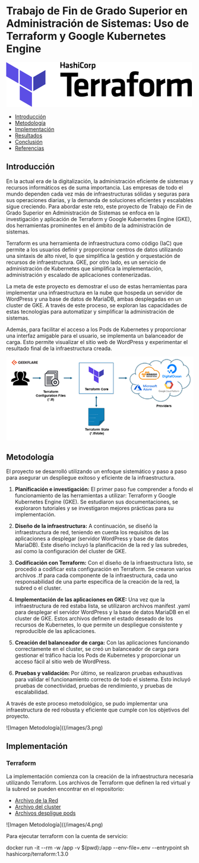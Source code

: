 # Trabajo de Fin de Grado Superior en Administración de Sistemas: Uso de Terraform y Google Kubernetes Engine

![Imagen Docker y Terraform](./images/1.png)

- [Introducción](#introducción)
- [Metodología](#metodología)
- [Implementación](#implementación)
- [Resultados](#resultados)
- [Conclusión](#conclusión)
- [Referencias](#referencias)

## Introducción

En la actual era de la digitalización, la administración eficiente de sistemas y recursos informáticos es de suma importancia. Las empresas de todo el mundo dependen cada vez más de infraestructuras sólidas y seguras para sus operaciones diarias, y la demanda de soluciones eficientes y escalables sigue creciendo. Para abordar este reto, este proyecto de Trabajo de Fin de Grado Superior en Administración de Sistemas se enfoca en la investigación y aplicación de Terraform y Google Kubernetes Engine (GKE), dos herramientas prominentes en el ámbito de la administración de sistemas.

Terraform es una herramienta de infraestructura como código (IaC) que permite a los usuarios definir y proporcionar centros de datos utilizando una sintaxis de alto nivel, lo que simplifica la gestión y orquestación de recursos de infraestructura. GKE, por otro lado, es un servicio de administración de Kubernetes que simplifica la implementación, administración y escalado de aplicaciones contenerizadas.

La meta de este proyecto es demostrar el uso de estas herramientas para implementar una infraestructura en la nube que hospeda un servidor de WordPress y una base de datos de MariaDB, ambas desplegadas en un cluster de GKE. A través de este proceso, se exploran las capacidades de estas tecnologías para automatizar y simplificar la administración de sistemas.

Además, para facilitar el acceso a los Pods de Kubernetes y proporcionar una interfaz amigable para el usuario, se implementa un balanceador de carga. Esto permite visualizar el sitio web de WordPress y experimentar el resultado final de la infraestructura creada.

![Imagen Introducción](/images/2.png)
## Metodología

El proyecto se desarrolló utilizando un enfoque sistemático y paso a paso para asegurar un despliegue exitoso y eficiente de la infraestructura.

1. **Planificación e investigación:** El primer paso fue comprender a fondo el funcionamiento de las herramientas a utilizar: Terraform y Google Kubernetes Engine (GKE). Se estudiaron sus documentaciones, se exploraron tutoriales y se investigaron mejores prácticas para su implementación. 

2. **Diseño de la infraestructura:** A continuación, se diseñó la infraestructura de red, teniendo en cuenta los requisitos de las aplicaciones a desplegar (servidor WordPress y base de datos MariaDB). Este diseño incluyó la planificación de la red y las subredes, así como la configuración del cluster de GKE.

3. **Codificación con Terraform:** Con el diseño de la infraestructura listo, se procedió a codificar esta configuración en Terraform. Se crearon varios archivos .tf para cada componente de la infraestructura, cada uno responsabilidad de una parte específica de la creación de la red, la subred o el cluster.

4. **Implementación de las aplicaciones en GKE:** Una vez que la infraestructura de red estaba lista, se utilizaron archivos manifest .yaml para desplegar el servidor WordPress y la base de datos MariaDB en el cluster de GKE. Estos archivos definen el estado deseado de los recursos de Kubernetes, lo que permite un despliegue consistente y reproducible de las aplicaciones.

5. **Creación del balanceador de carga:** Con las aplicaciones funcionando correctamente en el cluster, se creó un balanceador de carga para gestionar el tráfico hacia los Pods de Kubernetes y proporcionar un acceso fácil al sitio web de WordPress.

6. **Pruebas y validación:** Por último, se realizaron pruebas exhaustivas para validar el funcionamiento correcto de todo el sistema. Esto incluyó pruebas de conectividad, pruebas de rendimiento, y pruebas de escalabilidad.

A través de este proceso metodológico, se pudo implementar una infraestructura de red robusta y eficiente que cumple con los objetivos del proyecto.

![Imagen Metodología]((/images/3.png)

## Implementación

### Terraform

La implementación comienza con la creación de la infraestructura necesaria utilizando Terraform. Los archivos de Terraform que definen la red virtual y la subred se pueden encontrar en el repositorio:

- [Archivo de la Red](/modules/vpc/main.tf)
- [Archivo del cluster](/modules/gke/main.tf)
- [Archivos despligue pods](/modules/manifest/)

![Imagen Metodología]((/images/4.png)

Para ejecutar terraform con la cuenta de servicio:

docker run -it --rm -w /app -v $(pwd):/app --env-file=.env --entrypoint sh hashicorp/terraform:1.3.0
